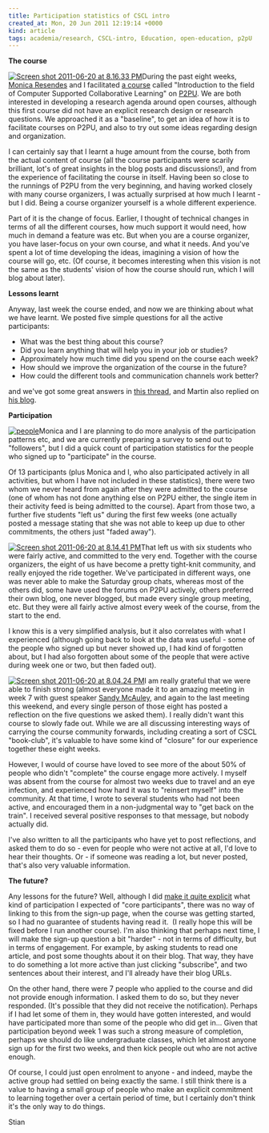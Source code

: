 ```yaml
---
title: Participation statistics of CSCL intro
created_at: Mon, 20 Jun 2011 12:19:14 +0000
kind: article
tags: academia/research, CSCL-intro, Education, open-education, p2pU
---
```


**The course**

[![](http://reganmian.net/blog/wp-content/uploads/2011/06/Screen-shot-2011-06-20-at-8.16.33-PM.png "Screen shot 2011-06-20 at 8.16.33 PM")](http://reganmian.net/blog/wp-content/uploads/2011/06/Screen-shot-2011-06-20-at-8.16.33-PM.png)During
the past eight weeks, [Monica Resendes](http://reganmian.net/monica) and
I facilitated [a
course](http://p2pu.org/en/groups/introduction-to-the-field-of-computer-supported-co/)
called "Introduction to the field of Computer Supported Collaborative
Learning" on [P2PU](http://p2pu.org). We are both interested in
developing a research agenda around open courses, although this first
course did not have an explicit research design or research questions.
We approached it as a "baseline", to get an idea of how it is to
facilitate courses on P2PU, and also to try out some ideas regarding
design and organization.

I can certainly say that I learnt a huge amount from the course, both
from the actual content of course (all the course participants were
scarily brilliant, lot's of great insights in the blog posts and
discussions!), and from the experience of facilitating the course in
itself. Having been so close to the runnings of P2PU from the very
beginning, and having worked closely with many course organizers, I was
actually surprised at how much I learnt - but I did. Being a course
organizer yourself is a whole different experience.

Part of it is the change of focus. Earlier, I thought of technical
changes in terms of all the different courses, how much support it would
need, how much in demand a feature was etc. But when you are a course
organizer, you have laser-focus on your own course, and what it needs.
And you've spent a lot of time developing the ideas, imagining a vision
of how the course will go, etc. (Of course, it becomes interesting when
this vision is not the same as the students' vision of how the course
should run, which I will blog about later).

**Lessons learnt**

Anyway, last week the course ended, and now we are thinking about what
we have learnt. We posted five simple questions for all the active
participants:

-   What was the best thing about this course?
-   Did you learn anything that will help you in your job or studies?
-   Approximately how much time did you spend on the course each week?
-   How should we improve the organization of the course in the future?
-   How could the different tools and communication channels work
  better?

and we've got some great answers in [this
thread](http://p2pu.org/en/groups/introduction-to-the-field-of-computer-supported-co/content/wk8-final-week-course-wrap-up-reflection),
and Martin also replied on [his
blog](http://kaffeikampala.blogspot.com/2011/06/intro-to-cscl.html).

**Participation**

[![](http://reganmian.net/blog/wp-content/uploads/2011/06/people.png "people")](http://reganmian.net/blog/wp-content/uploads/2011/06/people.png)Monica
and I are planning to do more analysis of the participation patterns
etc, and we are currently preparing a survey to send out to "followers",
but I did a quick count of participation statistics for the people who
signed up to "participate" in the course.

Of 13 participants (plus Monica and I, who also participated actively in
all activities, but whom I have not included in these statistics), there
were two whom we never heard from again after they were admitted to the
course (one of whom has not done anything else on P2PU either, the
single item in their activity feed is being admitted to the course).
Apart from those two, a further five students "left us" during the first
few weeks (one actually posted a message stating that she was not able
to keep up due to other commitments, the others just "faded away").

[![](http://reganmian.net/blog/wp-content/uploads/2011/06/Screen-shot-2011-06-20-at-8.14.41-PM.png "Screen shot 2011-06-20 at 8.14.41 PM")](http://reganmian.net/blog/wp-content/uploads/2011/06/Screen-shot-2011-06-20-at-8.14.41-PM.png)That
left us with six students who were fairly active, and committed to the
very end. Together with the course organizers, the eight of us have
become a pretty tight-knit community, and really enjoyed the ride
together. We've participated in different ways, one was never able to
make the Saturday group chats, whereas most of the others did, some have
used the forums on P2PU actively, others preferred their own blog, one
never blogged, but made every single group meeting, etc. But they were
all fairly active almost every week of the course, from the start to the
end.

I know this is a very simplified analysis, but it also correlates with
what I experienced (although going back to look at the data was useful -
some of the people who signed up but never showed up, I had kind of
forgotten about, but I had also forgotten about some of the people that
were active during week one or two, but then faded out).

[![](http://reganmian.net/blog/wp-content/uploads/2011/06/Screen-shot-2011-06-20-at-8.04.24-PM.png "Screen shot 2011-06-20 at 8.04.24 PM")](http://reganmian.net/blog/wp-content/uploads/2011/06/Screen-shot-2011-06-20-at-8.04.24-PM.png)I
am really grateful that we were able to finish strong (almost everyone
made it to an amazing meeting in week 7 with guest speaker [Sandy
McAuley](http://www.upei.ca/~amcauley/), and again to the last meeting
this weekend, and every single person of those eight has posted a
reflection on the five questions we asked them). I really didn't want
this course to slowly fade out. While we are all discussing interesting
ways of carrying the course community forwards, including creating a
sort of CSCL "book-club", it's valuable to have some kind of "closure"
for our experience together these eight weeks.

However, I would of course have loved to see more of the about 50% of
people who didn't "complete" the course engage more actively. I myself
was absent from the course for almost two weeks due to travel and an eye
infection, and experienced how hard it was to "reinsert myself" into the
community. At that time, I wrote to several students who had not been
active, and encouraged them in a non-judgmental way to "get back on the
train". I received several positive responses to that message, but
nobody actually did.

I've also written to all the participants who have yet to post
reflections, and asked them to do so - even for people who were not
active at all, I'd love to hear their thoughts. Or - if someone was
reading a lot, but never posted, that's also very valuable information.

**The future?**

Any lessons for the future? Well, although I did [make it quite
explicit](http://p2pu.org/en/groups/introduction-to-the-field-of-computer-supported-co/content/how-to-participate-in-this-class-2/)
what kind of participation I expected of "core participants", there was
no way of linking to this from the sign-up page, when the course was
getting started, so I had no guarantee of students having read it.  (I
really hope this will be fixed before I run another course). I'm also
thinking that perhaps next time, I will make the sign-up question a bit
"harder" - not in terms of difficulty, but in terms of engagement. For
example, by asking students to read one article, and post some thoughts
about it on their blog. That way, they have to do something a lot more
active than just clicking "subscribe", and two sentences about their
interest, and I'll already have their blog URLs.

On the other hand, there were 7 people who applied to the course and did
not provide enough information. I asked them to do so, but they never
responded. (It's possible that they did not receive the notification).
Perhaps if I had let some of them in, they would have gotten interested,
and would have participated more than some of the people who did get
in... Given that participation beyond week 1 was such a strong measure
of completion, perhaps we should do like undergraduate classes, which
let almost anyone sign up for the first two weeks, and then kick people
out who are not active enough.

Of course, I could just open enrolment to anyone - and indeed, maybe the
active group had settled on being exactly the same. I still think there
is a value to having a small group of people who make an explicit
commitment to learning together over a certain period of time, but I
certainly don't think it's the only way to do things.

Stian
